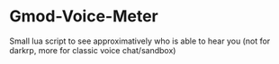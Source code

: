 # Gmod-Voice-Meter
Small lua script to see approximatively who is able to hear you (not for darkrp, more for classic voice chat/sandbox)
